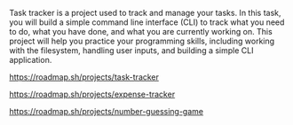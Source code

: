 Task tracker is a project used to track and manage your tasks. In this task, you will build a simple command line interface (CLI) to track what you need to do, what you have done, and what you are currently working on. This project will help you practice your programming skills, including working with the filesystem, handling user inputs, and building a simple CLI application.


https://roadmap.sh/projects/task-tracker

https://roadmap.sh/projects/expense-tracker

https://roadmap.sh/projects/number-guessing-game
